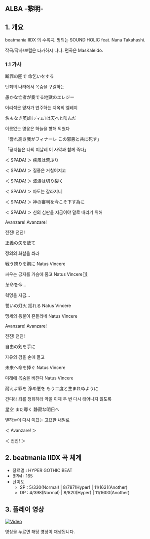 ## ALBA -黎明-

## 1. 개요

beatmania IIDX 의 수록곡. 명의는 SOUND HOLIC feat. Nana Takahashi.

작곡/작사/보컬은 타카하시 나나. 편곡은 MasKaleido.



### 1.1 가사

断罪の圏で 命乞いをする

단죄의 나라에서 목숨을 구걸하는

愚かな亡者が奏でる地獄のエレジー

어리석은 망자가 연주하는 지옥의 엘레지

名もなき英雄`[ディム]`は天へと叫んだ 

이름없는 영웅은 하늘을 향해 외쳤다

「誉れ高き我がフィナーレ この邪悪と共に死す」

「긍지높은 나의 피날레 이 사악과 함께 죽다」

＜ SPADA! ＞ 疾風は荒ぶり 

＜ SPADA! ＞ 질풍은 거칠어지고

＜ SPADA! ＞ 波濤は切り裂く 

＜ SPADA! ＞ 파도는 갈라지니

＜ SPADA! ＞ 神の審判を今こそ下す為に

＜ SPADA! ＞ 신의 심판을 지금이야 말로 내리기 위해

Avanzare! Avanzare! 

전진! 전진!

正義の矢を放て 

정의의 화살을 쏴라

戦う誇りを胸に Natus Vincere 

싸우는 긍지를 가슴에 품고 Natus Vincere[[1\]](https://namu.wiki/w/ALBA%20-%E9%BB%8E%E6%98%8E-#fn-1) 

革命を今...

혁명을 지금...



誓いの灯火 揺れる Natus Vincere

맹세의 등불이 흔들리네 Natus Vincere 

Avanzare! Avanzare! 

전진! 전진!

自由の剣を手に 

자유의 검을 손에 들고

未来へ命を捧ぐ Natus Vincere

미래에 목숨을 바친다 Natus Vincere



耐えよ罪を 浄め悪を もう二度と生まれぬように 

견디라 죄를 정화하라 악을 이제 두 번 다시 태어나지 않도록

星空 また導く 静寂な明日へ 

별하늘이 다시 이끄는 고요한 내일로

＜ Avanzare! ＞

＜ 전진! ＞





## 2. beatmania IIDX 곡 체계

- 장르명 : HYPER GOTHIC BEAT
- BPM : 165
- 난이도
  - SP : 5/330(Normal) | 8/787(Hyper) | 11/1631(Another)
  - DP : 4/398(Normal) | 8/820(Hyper) | 11/1600(Another)



## 3. 플레이 영상



[![Video](http://img.youtube.com/vi/ZE54ZrUxsMo/0.jpg)](https://www.youtube.com/embed/ZE54ZrUxsMo?t=0s) 

영상을 누르면 해당 영상이 재생됩니다.



